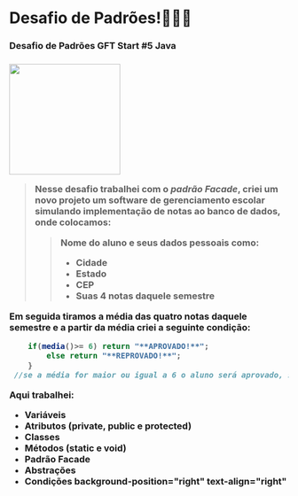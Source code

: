 <h1>Desafio de Padrões!👨🏻‍💻</h1>
<h3>Desafio de Padrões GFT Start #5 Java<h3>
	
<div background-position="right">	
	<a href="https://web.dio.me/track/gft-start-5-java"><img height="200px" src="https://user-images.githubusercontent.com/101984947/168329670-2157dcb1-d4d9-49b8-ade6-f8d1f252f05a.png"></a>

</div>


> Nesse desafio trabalhei com o *padrão Facade*, criei um novo projeto um software de gerenciamento escolar simulando implementação de notas ao banco de dados, onde colocamos:
>> Nome do aluno e seus dados pessoais como:
>> + Cidade
>> + Estado
>> + CEP
>> + Suas 4 notas daquele semestre
	
Em seguida tiramos a média das quatro notas daquele semestre e a partir da média criei a seguinte condição: 

~~~~Java
    if(media()>= 6) return "**APROVADO!**";
		else return "**REPROVADO!**";
	}
 //se a média for maior ou igual a 6 o aluno será aprovado, se for menor a esse valor o aluno foi reprovado!
 ~~~~

	
Aqui trabalhei:
+ Variáveis 
+ Atributos (private, public e protected)
+ Classes
+ Métodos (static e void)
+ Padrão Facade
+ Abstrações
+ Condições
background-position="right"
	text-align="right"
